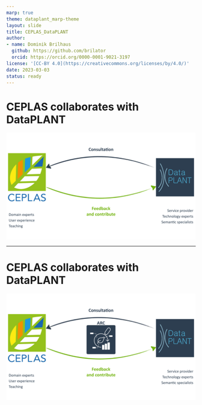 ```yaml
---
marp: true
theme: dataplant_marp-theme
layout: slide
title: CEPLAS_DataPLANT
author: 
- name: Dominik Brilhaus
  github: https://github.com/brilator
  orcid: https://orcid.org/0000-0001-9021-3197
license: '[CC-BY 4.0](https://creativecommons.org/licenses/by/4.0/)'
date: 2023-03-03
status: ready
---
```


# CEPLAS collaborates with DataPLANT

![w:880](./../img/DataPLANT_CEPLAS_collaboration_seq1.png)

---

# CEPLAS collaborates with DataPLANT

![w:880](./../img/DataPLANT_CEPLAS_collaboration_seq2.png)
